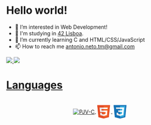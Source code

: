 <h1>Hello world!</h1>

- 👀 I’m interested in Web Development!
- 🔭 I'm studying in <a href="https://www.42lisboa.com" target="_blank">42 Lisboa</a>.
- 🌱 I’m currently learning C and HTML/CSS/JavaScript 
- 📫 How to reach me antonio.neto.tm@gmail.com

<div id="stats">
  <a href="https://github.com/amarques02/">
  <img height="160em" src="https://github-readme-stats.vercel.app/api?username=amarques02&show_icons=true&theme=dracula&include_all_commits=true&count_private=true"/>
  <img height="160em" src="https://github-readme-stats.vercel.app/api/top-langs/?username=amarques02&layout=compact&langs_count=8&theme=dracula"/>
</div>
<h1>Languages</h1>
<div style="display: inline_block" align="center"><br>
  <img align="center" alt="PJV-C" height="37" width="40" src="https://upload.wikimedia.org/wikipedia/commons/1/18/C_Programming_Language.svg">
  <img align="center" alt="PJV-HTML" height="37" width="40" src="https://raw.githubusercontent.com/devicons/devicon/master/icons/html5/html5-original.svg">
  <img align="center" alt="PJV-CSS" height="37" width="40" src="https://raw.githubusercontent.com/devicons/devicon/master/icons/css3/css3-original.svg">
</div>
